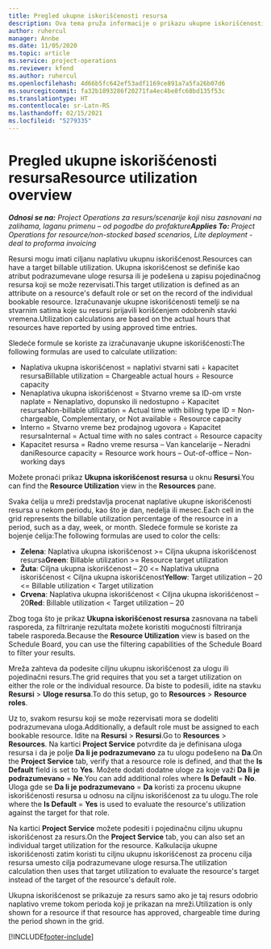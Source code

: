 ```yaml
---
title: Pregled ukupne iskorišćenosti resursa
description: Ova tema pruža informacije o prikazu ukupne iskorišćenosti resursa u usluzi Project Operations.
author: ruhercul
manager: Annbe
ms.date: 11/05/2020
ms.topic: article
ms.service: project-operations
ms.reviewer: kfend
ms.author: ruhercul
ms.openlocfilehash: 4d66b5fc642ef53adf1169ce891a7a5fa26b07d6
ms.sourcegitcommit: fa32b1893286f20271fa4ec4be8fc68bd135f53c
ms.translationtype: HT
ms.contentlocale: sr-Latn-RS
ms.lasthandoff: 02/15/2021
ms.locfileid: "5279335"
---
```

# <a name="resource-utilization-overview"></a><span data-ttu-id="10f35-103">Pregled ukupne iskorišćenosti resursa</span><span class="sxs-lookup"><span data-stu-id="10f35-103">Resource utilization overview</span></span>

<span data-ttu-id="10f35-104">_**Odnosi se na:** Project Operations za resurs/scenarije koji nisu zasnovani na zalihama, laganu primenu – od pogodbe do profakture_</span><span class="sxs-lookup"><span data-stu-id="10f35-104">_**Applies To:** Project Operations for resource/non-stocked based scenarios, Lite deployment - deal to proforma invoicing_</span></span>

<span data-ttu-id="10f35-105">Resursi mogu imati ciljanu naplativu ukupnu iskorišćenost.</span><span class="sxs-lookup"><span data-stu-id="10f35-105">Resources can have a target billable utilization.</span></span> <span data-ttu-id="10f35-106">Ukupna iskorišćenost se definiše kao atribut podrazumevane uloge resursa ili je podešena u zapisu pojedinačnog resursa koji se može rezervisati.</span><span class="sxs-lookup"><span data-stu-id="10f35-106">This target utilization is defined as an attribute on a resource's default role or set on the record of the individual bookable resource.</span></span> <span data-ttu-id="10f35-107">Izračunavanje ukupne iskorišćenosti temelji se na stvarnim satima koje su resursi prijavili korišćenjem odobrenih stavki vremena.</span><span class="sxs-lookup"><span data-stu-id="10f35-107">Utilization calculations are based on the actual hours that resources have reported by using approved time entries.</span></span>

<span data-ttu-id="10f35-108">Sledeće formule se koriste za izračunavanje ukupne iskorišćenosti:</span><span class="sxs-lookup"><span data-stu-id="10f35-108">The following formulas are used to calculate utilization:</span></span>

  - <span data-ttu-id="10f35-109">Naplativa ukupna iskorišćenost = naplativi stvarni sati ÷ kapacitet resursa</span><span class="sxs-lookup"><span data-stu-id="10f35-109">Billable utilization = Chargeable actual hours ÷ Resource capacity</span></span>
  - <span data-ttu-id="10f35-110">Nenaplativa ukupna iskorišćenost = Stvarno vreme sa ID-om vrste naplate = Nenaplativo, dopunsko ili nedostupno ÷ Kapacitet resursa</span><span class="sxs-lookup"><span data-stu-id="10f35-110">Non-billable utilization = Actual time with billing type ID = Non-chargeable, Complementary, or Not available ÷ Resource capacity</span></span>
  - <span data-ttu-id="10f35-111">Interno = Stvarno vreme bez prodajnog ugovora ÷ Kapacitet resursa</span><span class="sxs-lookup"><span data-stu-id="10f35-111">Internal = Actual time with no sales contract ÷ Resource capacity</span></span>
  - <span data-ttu-id="10f35-112">Kapacitet resursa = Radno vreme resursa – Van kancelarije – Neradni dani</span><span class="sxs-lookup"><span data-stu-id="10f35-112">Resource capacity = Resource work hours – Out-of-office – Non-working days</span></span>

<span data-ttu-id="10f35-113">Možete pronaći prikaz **Ukupna iskorišćenost resursa** u oknu **Resursi**.</span><span class="sxs-lookup"><span data-stu-id="10f35-113">You can find the **Resource Utilization** view in the **Resources** pane.</span></span>

<span data-ttu-id="10f35-114">Svaka ćelija u mreži predstavlja procenat naplative ukupne iskorišćenosti resursa u nekom periodu, kao što je dan, nedelja ili mesec.</span><span class="sxs-lookup"><span data-stu-id="10f35-114">Each cell in the grid represents the billable utilization percentage of the resource in a period, such as a day, week, or month.</span></span> <span data-ttu-id="10f35-115">Sledeće formule se koriste za bojenje ćelija:</span><span class="sxs-lookup"><span data-stu-id="10f35-115">The following formulas are used to color the cells:</span></span>

  - <span data-ttu-id="10f35-116">**Zelena**: Naplativa ukupna iskorišćenost >= Ciljna ukupna iskorišćenost resursa</span><span class="sxs-lookup"><span data-stu-id="10f35-116">**Green**: Billable utilization >= Resource target utilization</span></span>
  - <span data-ttu-id="10f35-117">**Žuta**: Ciljna ukupna iskorišćenost – 20 <= Naplativa ukupna iskorišćenost < Ciljna ukupna iskorišćenost</span><span class="sxs-lookup"><span data-stu-id="10f35-117">**Yellow**: Target utilization – 20 <= Billable utilization < Target utilization</span></span>
  - <span data-ttu-id="10f35-118">**Crvena**: Naplativa ukupna iskorišćenost < Ciljna ukupna iskorišćenost – 20</span><span class="sxs-lookup"><span data-stu-id="10f35-118">**Red**: Billable utilization < Target utilization – 20</span></span>

<span data-ttu-id="10f35-119">Zbog toga što je prikaz **Ukupna iskorišćenost resursa** zasnovana na tabeli rasporeda, za filtriranje rezultata možete koristiti mogućnosti filtriranja tabele rasporeda.</span><span class="sxs-lookup"><span data-stu-id="10f35-119">Because the **Resource Utilization** view is based on the Schedule Board, you can use the filtering capabilities of the Schedule Board to filter your results.</span></span>

<span data-ttu-id="10f35-120">Mreža zahteva da podesite ciljnu ukupnu iskorišćenost za ulogu ili pojedinačni resurs.</span><span class="sxs-lookup"><span data-stu-id="10f35-120">The grid requires that you set a target utilization on either the role or the individual resource.</span></span> <span data-ttu-id="10f35-121">Da biste to podesili, idite na stavku **Resursi** > **Uloge resursa**.</span><span class="sxs-lookup"><span data-stu-id="10f35-121">To do this setup, go to **Resources** > **Resource roles**.</span></span>

<span data-ttu-id="10f35-122">Uz to, svakom resursu koji se može rezervisati mora se dodeliti podrazumevana uloga.</span><span class="sxs-lookup"><span data-stu-id="10f35-122">Additionally, a default role must be assigned to each bookable resource.</span></span> <span data-ttu-id="10f35-123">Idite na **Resursi** > **Resursi**.</span><span class="sxs-lookup"><span data-stu-id="10f35-123">Go to **Resources** > **Resources**.</span></span> <span data-ttu-id="10f35-124">Na kartici **Project Service** potvrdite da je definisana uloga resursa i da je polje **Da li je podrazumevano** za tu ulogu podešeno na **Da**.</span><span class="sxs-lookup"><span data-stu-id="10f35-124">On the **Project Service** tab, verify that a resource role is defined, and that the **Is Default** field is set to **Yes**.</span></span> <span data-ttu-id="10f35-125">Možete dodati dodatne uloge za koje važi **Da li je podrazumevano** = **Ne**.</span><span class="sxs-lookup"><span data-stu-id="10f35-125">You can add additional roles where **Is Default** = **No**.</span></span> <span data-ttu-id="10f35-126">Uloga gde se **Da li je podrazumevano** = **Da** koristi za procenu ukupne iskorišćenosti resursa u odnosu na ciljnu iskorišćenost za tu ulogu.</span><span class="sxs-lookup"><span data-stu-id="10f35-126">The role where the **Is Default** = **Yes** is used to evaluate the resource's utilization against the target for that role.</span></span>

<span data-ttu-id="10f35-127">Na kartici **Project Service** možete podesiti i pojedinačnu ciljnu ukupnu iskorišćenost za resurs.</span><span class="sxs-lookup"><span data-stu-id="10f35-127">On the **Project Service** tab, you can also set an individual target utilization for the resource.</span></span> <span data-ttu-id="10f35-128">Kalkulacija ukupne iskorišćenosti zatim koristi tu ciljnu ukupnu iskorišćenost za procenu cilja resursa umesto cilja podrazumevane uloge resursa.</span><span class="sxs-lookup"><span data-stu-id="10f35-128">The utilization calculation then uses that target utilization to evaluate the resource's target instead of the target of the resource's default role.</span></span>

<span data-ttu-id="10f35-129">Ukupna iskorišćenost se prikazuje za resurs samo ako je taj resurs odobrio naplativo vreme tokom perioda koji je prikazan na mreži.</span><span class="sxs-lookup"><span data-stu-id="10f35-129">Utilization is only shown for a resource if that resource has approved, chargeable time during the period shown in the grid.</span></span>


[!INCLUDE[footer-include](../includes/footer-banner.md)]